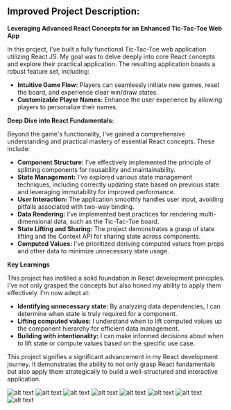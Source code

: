 ## Improved Project Description:

**Leveraging Advanced React Concepts for an Enhanced Tic-Tac-Toe Web App**

In this project, I've built a fully functional Tic-Tac-Toe web application utilizing React JS. My goal was to delve deeply into core React concepts and explore their practical application. The resulting application boasts a robust feature set, including:

* **Intuitive Game Flow:** Players can seamlessly initiate new games, reset the board, and experience clear win/draw states.
* **Customizable Player Names:** Enhance the user experience by allowing players to personalize their names.

**Deep Dive into React Fundamentals:**

Beyond the game's functionality, I've gained a comprehensive understanding and practical mastery of essential React concepts. These include:

* **Component Structure:** I've effectively implemented the principle of splitting components for reusability and maintainability. 
* **State Management:** I've explored various state management techniques, including correctly updating state based on previous state and leveraging immutability for improved performance.
* **User Interaction:** The application smoothly handles user input, avoiding pitfalls associated with two-way binding.
* **Data Rendering:** I've implemented best practices for rendering multi-dimensional data, such as the Tic-Tac-Toe board.
* **State Lifting and Sharing:** The project demonstrates a grasp of state lifting and the Context API for sharing state across components. 
* **Computed Values:** I've prioritized deriving computed values from props and other data to minimize unnecessary state usage.

**Key Learnings**

This project has instilled a solid foundation in React development principles. I've not only grasped the concepts but also honed my ability to apply them effectively. I'm now adept at:

* **Identifying unnecessary state:** By analyzing data dependencies, I can determine when state is truly required for a component.
* **Lifting computed values:** I understand when to lift computed values up the component hierarchy for efficient data management.
* **Building with intentionality:**  I can make informed decisions about when to lift state or compute values based on the specific use case.

This project signifies a significant advancement in my React development journey. It demonstrates the ability to not only grasp React fundamentals but also apply them strategically to build a well-structured and interactive application.

![alt text](<1.png>) ![alt text](<2.png>) ![alt text](<3.png>) ![alt text](<4.png>) ![alt text](<5.png>) ![alt text](<6.png>) ![alt text](<7.png>) ![alt text](<8.png>)
